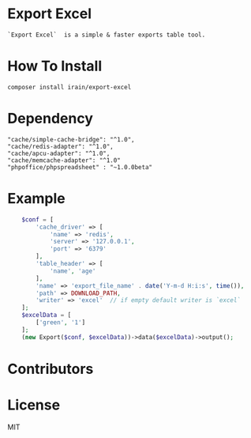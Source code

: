 # Export Excel
    `Export Excel`  is a simple & faster exports table tool.
# How To Install
    composer install irain/export-excel
# Dependency

    "cache/simple-cache-bridge": "^1.0",
    "cache/redis-adapter": "^1.0",
    "cache/apcu-adapter": "^1.0",
    "cache/memcache-adapter": "^1.0"
    "phpoffice/phpspreadsheet" : "~1.0.0beta"
    
# Example 
```php
    $conf = [
        'cache_driver' => [
            'name' => 'redis',
            'server' => '127.0.0.1',
            'port' => '6379'
        ],
        'table_header' => [
            'name', 'age'
        ],
        'name' => 'export_file_name' . date('Y-m-d H:i:s', time()),
        'path' => DOWNLOAD_PATH,
        'writer' => 'excel'  // if empty default writer is `excel`
    ];
    $excelData = [
        ['green', '1']
    ];
    (new Export($conf, $excelData))->data($excelData)->output();

```
    
# Contributors

# License
MIT
